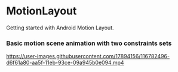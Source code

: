 # MotionLayout
Getting started with Android Motion Layout.


### Basic motion scene animation with two constraints sets

https://user-images.githubusercontent.com/17894156/116782496-d6f61a80-aa5f-11eb-93ce-09a945b0e094.mp4

